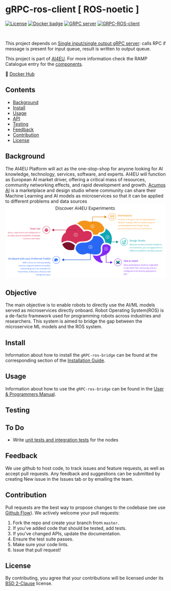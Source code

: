 # gRPC-ros-client [ ROS-noetic ]

[![License](https://img.shields.io/badge/License-BSD%202--Clause-orange.svg)](https://opensource.org/licenses/BSD-2-Clause)
[![Docker badge](https://img.shields.io/docker/pulls/ragesh18/grpc-ros-client.svg)](https://hub.docker.com/repository/docker/ragesh18/grpc-ros-client)
[![GRPC server](https://github.com/ipa-rar/gRPC-ros-bridge/actions/workflows/docker-server.yml/badge.svg)](https://github.com/ipa-rar/gRPC-ros-bridge/actions/workflows/docker-server.yml)
[![GRPC-ROS-client](https://github.com/ipa-rar/gRPC-ros-bridge/actions/workflows/docker-image.yml/badge.svg)](https://github.com/ipa-rar/gRPC-ros-bridge/actions/workflows/docker-image.yml)

<br/>

This project depends on [Single input/single output gRPC server](https://github.com/ipa-rar/gRPC-servers/tree/main/demo_simple_communication): calls RPC if message is present for input queue, result is written to output queue.

This project is part of [AI4EU](https://www.ai4eu.eu/). For more information check the RAMP Catalogue entry for the
[components](https://github.com/ai4eu).

:whale: [Docker Hub](https://hub.docker.com/repository/docker/ragesh18/grpc-ros-client)
 


## Contents

-   [Background](#background)
-   [Install](#install)
-   [Usage](#usage)
-   [API](#api)
-   [Testing](#testing)
-   [Feedback](#feedback)
-   [Contribution](#contribution)
-   [License](#license)

## Background
The AI4EU Platform will act as the one-stop-shop for anyone looking for AI knowledge, technology, services, software, and experts. AI4EU will function as European AI market driver, offering a critical mass of resources, community networking effects, and rapid development and growth. [Acumos AI](https://acumos-int-fhg.ai4eu.eu/#/home) is a marketplace and design studio where community can share their Machine Learning and AI models as microservices so that it can be applied to different problems and data sources
![Acumos](docs/img/acumos.png)

## Objective
The main objective is to enable robots to directly use the AI/ML models served as microservices directly onboard. Robot Operating System(ROS) is a de-facto framework used for programming robots across industries and researchers. This system is aimed to bridge the gap between the microservice ML models and the ROS system. 

## Install

Information about how to install the `gRPC-ros-bridge` can be found at the corresponding section of the
[Installation Guide](docs/installationguide.md).

## Usage

Information about how to use the `gRPC-ros-bridge` can be found in the [User & Programmers Manual](docs/usermanual.md).

## Testing
## To Do
- Write [unit tests and integration tests](https://answers.ros.org/question/356180/ros2-creating-integration-tests-for-python-nodes/) for the nodes

## Feedback

We use github to host code, to track issues and feature requests, as well as accept pull requests. Any feedback and suggestions can be submitted by creating New issue in the Issues tab or by emailing the team. 

## Contribution

Pull requests are the best way to propose changes to the codebase (we use [Github Flow](https://guides.github.com/introduction/flow/index.html)). We actively welcome your pull requests:

1. Fork the repo and create your branch from `master`.
2. If you've added code that should be tested, add tests.
3. If you've changed APIs, update the documentation.
4. Ensure the test suite passes.
5. Make sure your code lints.
6. Issue that pull request!


## License

By contributing, you agree that your contributions will be licensed under its [BSD 2-Clause](https://opensource.org/licenses/BSD-2-Clause) license.



